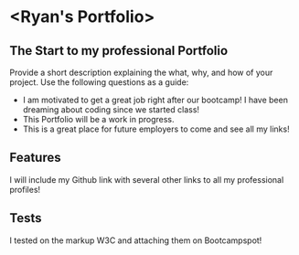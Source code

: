 # <Ryan's Portfolio>
## The Start to my professional Portfolio
Provide a short description explaining the what, why, and how of your project. Use the following questions as a guide:
- I am motivated to get a great job right after our bootcamp! I have been dreaming about coding since we started class!
- This Portfolio will be a work in progress.
- This is a great place for future employers to come and see all my links!
## Features
I will include my Github link with several other links to all my professional profiles!
## Tests
I tested on the markup W3C and attaching them on Bootcampspot! 
